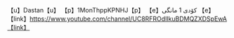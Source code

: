 【u】Dastan【u】 【p】1MonThppKPNHJ【p】 【e】کۆدی 1 مانگی  【e】 【link】https://www.youtube.com/channel/UC8RFROdlIkuBDMQZXDSpEwA【link】
